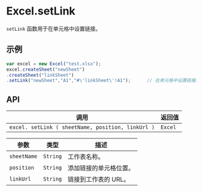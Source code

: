 # Excel.setLink

`setLink` 函数用于在单元格中设置链接。

## 示例

```javascript
var excel = new Excel("test.xlsx");
excel.createSheet("newSheet")
.createSheet("linkSheet")
.setLink("newSheet","A1","#\'linkSheet\'!A1");		// 在单元格中设置链接。
```

## API

| 调用 | 返回值 |
|---|---|
| `excel. setLink ( sheetName, position, linkUrl )` | `Excel` |

| 参数 | 类型 | 描述 |
|---|---|---|
| `sheetName` | `String` | 工作表名称。 |
| `position` | `String` | 添加链接的单元格位置。 |
| `linkUrl` | `String` | 链接到工作表的 URL。 |